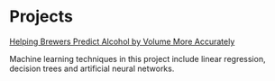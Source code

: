 # Projects

[Helping Brewers Predict Alcohol by Volume More Accurately](Predicting_ABV)

Machine learning techniques in this project include linear regression, decision trees and artificial neural networks.
  
